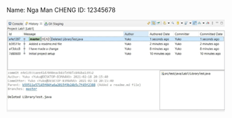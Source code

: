 Name: Nga Man CHENG
ID: 12345678

![alt text](https://github.com/nmchengg/comp3111-lab1-2020s/blob/master/lab1sc.jpg?raw=true)